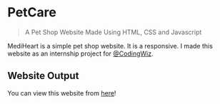 # PetCare
> A Pet Shop Website Made Using HTML, CSS and Javascript

MediHeart is a simple pet shop website. It is a responsive. I made this website as an internship project for [@CodingWiz](https://www.codingwiz.in/).

## Website Output

You can view this website from [here](https://pet-care-one.vercel.app/)!
